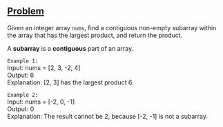 ## [Problem](https://leetcode.com/problems/maximum-product-subarray/)

Given an integer array `nums`, find a contiguous non-empty subarray within the array that has the largest product, and return the product.

A **subarray** is a **contiguous** part of an array.

`Example 1:`  
Input: nums = [2, 3, -2, 4]  
Output: 6  
Explanation: [2, 3] has the largest product 6.

`Example 2:`  
Input: nums = [-2, 0, -1]  
Output: 0  
Explanation: The result cannot be 2, because [-2, -1] is not a subarray.